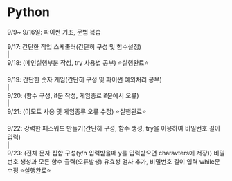 # Python 

9/9~ 9/16일: 파이썬 기초, 문법 복습


9/17: 간단한 작업 스케줄러(간단히 구성 및 함수설정)  
|  
9/18: (메인실행부분 작성, try 사용법 공부) ⭐실행완료⭐️

9/19: 간단한 숫자 게임(간단히 구성 및 파이썬 예외처리 공부)  
|  
9/20: (함수 구성, if문 작성, 게임종료 if문에서 오류)  
|  
9/21: (이모트 사용 및 게임종류 오류 수정) ⭐️실행완료⭐️  

9/22: 강력한 페스워드 만들기(간단히 구성, 함수 생성, try을 이용하여 비밀번호 길이 입력)  
|  
9/23: (전체 문자 집합 구성(y/n 입력받을때 y를 입력받으면 charavters에 저장))
비밀번호 생성과 모든 함수 출력(오류발생)
유효성 검사 추가, 비밀번호 길이 입력 while문 수정 ⭐실행완료⭐️
